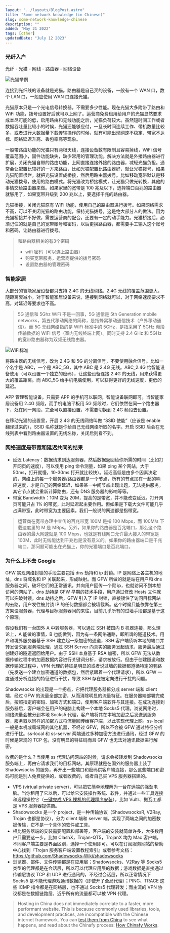 ```yaml
---
layout: "../layouts/BlogPost.astro"
title: "Some network knowledge (in Chinese)"
slug: some-network-knowledge-chinese
description: ""
added: "May 21 2022"
tags: [other]
updatedDate: "July 12 2023"
---
```


### 光纤入户  
光纤 - 光猫 - 网线 - 路由器 - 网络设备

![光猫举例](https://raw.gitmirror.com/kexiZeroing/blog-images/main/e6c9d24ely1h2g95qm9ixj20dw0afmyb.jpg)

连接到光纤线的设备就是光猫。路由器是自己买的设备，一般有一个 WAN 口，数个 LAN 口，一般应使用 WAN 口连接光猫。

光猫原本只是一个光电信号转换器，不需要多少性能。现在光猫大多附带了路由和 WiFi 功能，拨号设置好后就可以上网了。运营商免费租用给用户的光猫显然要求成本尽可能的低，启用路由和无线功能之后，光猫负荷较大。虽然短时间工作或者数据吞吐量比较小的时候，光猫还能够应付，一旦长时间连续工作、带机数量比较多、或者进行大数据量下载传输操作的时候，就有可能出现网速不稳定、带宽不达标、网络延迟升高、丢包率高等现象。

一般带路由功能的光猫只有两根天线，连接设备数有限制且容易掉线，WiFi 信号覆盖范围小，固件功能缺失，缺少常用的管理功能。解决方法就是外接路由器进行扩展，关闭光猫自带的路由功能，上网直接连接外接的路由器，减轻光猫负担。通常会让配置比较好的一方来路由，比如光猫配置比路由器好，就让光猫拨号，如果光猫配置很烂，就把光猫设置成桥接，然后用路由器拨号。比如移动宽带默认是移动光猫拨号，使用的路由模式。将光猫改为桥接模式，让光猫只做光转换，其他的事情交给路由器来做。如果家里的宽带是 100 兆及以下，选择端口百兆的路由器就够用了，如果宽带升级到 200 兆以上，要选择千兆的路由器。

光猫桥接，关闭光猫原有 WiFi 功能，使用自己的路由器进行拨号。如果网络需求不高，可以不关闭光猫的路由功能，保持光猫拨号，这是绝大部分人的做法。因为光猫桥接并不好做，需要运营商的配合，还要有一定的动手能力。光猫桥接后，必须记住的就是自己的宽带账号和密码，以后更换路由器，都需要手工输入这个账号和密码，让路由器进行拨号。

> 和路由器相关的有3个密码
> - wifi 密码（可以连上路由器）
> - 购买宽带服务，运营商提供的拨号密码
> - 设置路由器的管理密码

### 智能家居
大部分的智能家居设备都只支持 2.4G 的无线网络。2.4G 无线的覆盖范围更大，随距离衰减小，对于智能家居设备来说，连接到网络就可以，对于网络速度要求不高，对延迟等要求也不高。

> 5G 通信和 5Ghz WiFi 不是一回事，5G 通信是 5th Generation mobile networks，第五代移动网络的简称，是指蜂窝移动通信技术（户外移动通信）。而 5G 无线网络指的是 WiFi 标准中的 5GHz，是指采用了 5GHz 频段传输数据的 WiFi 信号（室内无线终端上网）。同时支持 2.4 GHz 和 5GHz 的宽带路由器称为双频无线路由器。

![WiFi标准](https://raw.gitmirror.com/kexiZeroing/blog-images/main/e6c9d24ely1h2g9m6o073j20o104hdgw.jpg)

将路由器的无线信号，改为 2.4G 和 5G 的分离信号，不要使用融合信号。比如一个名字是 ABC，一个是 ABC_5G，其中 ABC 是 2.4G 无线。ABC_2.4G 给智能设备使用（可以设置一个独立的密码），让这些设备连接 2.4G 的无线，用来获得更大的覆盖距离。而 ABC_5G 给手机电脑使用，可以获得更好的无线速度，更低的延迟。

APP 管理智能设备，只需要 APP 的手机可以联网，智能设备联网即可。当智能家居设备用 2.4G 频段，而手机电脑平板用 5G 频段时，它们依然在同一个路由器下，处在同一网段，完全可以直接设置，不需要切换到 2.4G 频段去设置。

在移动光猫的设置里，开启 2.4G 的无线网络叫做 “SSID 使能”（应该是 enable 翻译过来的），SSID 名称就是你给自己无线网络所取的名字。开启 SSID 后会在无线列表中看到路由器设置的无线名称，关闭后则看不到。

### 网络速度是带宽和延迟共同的结果
- 延迟 Latency：数据请求到达服务器，然后数据返回给你所需的时间（比如打开网页的速度），可以使用 ping 命令测量，如果 ping 某个网站，大于 50ms，打开就慢，10-30ms 打开就比较快）。延迟高低是由多个因素决定的，网络上的每一个服务器/路由器都是一个节点，所有的节点加在一起的响应速度，才是自己的网络延迟，如果某一中间节点出现出题，无法提供服务，其它节点就会重新计算路由，还有 DNS 服务器的影响等等。
- 带宽 Bandwidth：10M 变为 20M，提高的是带宽，并不能改变延迟。打开网页可能只占 1% 的带宽，此时延迟起主要作用。但如果是下载大文件可能几乎占满带宽，此时带宽为主要因素。我们一般说的网速都是指带宽。

> 运营商在宽带办理中宣传的百兆带宽 100M 是指 100 Mbps，而 100M/s 下载速度里的 M 是 MBps。另外，如果你的路由器是百兆端口，那么这个路由器的最大网速就是 100 Mbps，也就是有线网口允许最大接入的带宽是 100M，此时无线能达到千兆也是没有意义的。如果你的路由器端口是千兆端口，那问题可能出在光猫上，你的光猫端口是百兆端口。

### 为什么上不去 Google
GFW 实现网络封锁的手段主要包括 dns 劫持和 ip 封锁。IP 是网络上各主机的地址，dns 将域名和 IP 关联起来，形成映射。而 GFW 所做的就是站在用户和 dns 服务器之间，破坏它们的正常通讯，并向用户回传一个假 ip，也就访问不到本想访问的网站了。dns 劫持是 GFW 早期的技术手段，用户通过修改 Hosts 文件就可以突破封锁。dns 劫持之后，GFW 引入了 IP 封锁，直接锁住了访问目标网站的去路，用户发往被封锁 IP 的任何数据都会被墙截断。这个时候只能依靠在第三方架设服务器，代理与目标服务器间的来往，目前几乎所有的过墙手段都是基于这个原理。

假设我们有一台国外 A 中转服务器，可以通过 SSH 被国内 B 机器连接，那么理论上，A 能做的事情，B 也能做到，因为有一条网络通路，即所谓的隧道技术。用户和境外服务器基于 SSH 建立起一条加密的通道，SSH 客户端侦听本地的端口并转发请求到服务端处理，通过 SSH Server 向真实的服务发起请求，服务最后通过创建好的隧道返回给用户。由于 SSH 本身基于 RSA 加密，所以 GFW 无法从数据传输过程中的加密数据内容进行关键词分析，请求被放行。但由于创建隧道和数据传输的过程中，VPN 代理的特征是明显的或者说过墙的数据都遵循特定的套路（先发送一个建立加密通道的数据包，然后紧跟着一个代理请求），所以 GFW 一度通过分析连接的特征进行干扰，导致 SSH 存在被定向进行干扰的问题。

Shadowsocks 的出现是一个拐点，它把代理服务器拆分成 server 端和 client 端，经过 GFW 的流量全部加密，从而消除明显的流量特征。在服务器端部署完成后，按照指定的密码、加密方式和端口，使用客户端软件与其连接。在成功连接到服务器后，客户端会在用户的电脑上构建一个本地 Socks5 代理。浏览网络时，网络流量会被分到本地 Socks5 代理，客户端将其在本地加密之后发送到服务器，服务器以同样的加密方式将流量回传给客户端，以此实现代理上网。ss-local 一般是本机或局域网的其他机器，不经过 GFW，所以不会被 GFW 通过特征分析进行干扰。ss-local 和 ss-server 两端通过多种加密方法进行通讯，经过 GFW 的时候是常规的 TCP 包，没有明显的特征码而且 GFW 也无法对通讯数据进行解密。

收费的是什么？当使用 ss 代理访问网站的时候，请求会被转发到 Shadowsocks 服务端上，再由它请求我们的目标网站。其原理就是在国外的服务器上装了 Shadowsocks 的服务，再开出一些端口和密码供客户端连接，那么这些端口和密码可能是别人免费提供的，或者收费的，或者自己买 VPS 服务器搭建的。

- VPS (virtual private server)，可以把它简单地理解为一台在远端的强劲电脑。当你租用了它以后，可以给它安装操作系统、软件，并通过一些工具连接和远程操控它（[一键完成 VPS 裸机的代理程序安装](https://github.com/barretlee/proxyer)），比如 Vultr、搬瓦工都是 VPS 服务器提供商。
- Shadowsocks 是一个 project，是一种传输协议（ShadowsocksR, V2Ray, Trojan 也都是协议），分为 client 端和 server 端，实现了两端之间的加密数据传输，它不是一个具体的软件或工具。
- 相比服务器端的安装需要配置和部署等，客户端的安装就简单许多，大多数用户只需要这一步。比如 ClashX，Trojan-QT5，TrojanX 均为 Mac 客户端，不同客户端主要是界面区别，选择一个使用即可。可以在订阅服务网站的帮助中心找到『Trojan 服务客户端设置教程索引』或者参考文档：https://github.com/Shadowsocks-Wiki/shadowsocks
- 浏览器、邮件、文件传输都是在应用层；Shadowsocks、V2Ray 等 Socks5 类型的代理都是在会话层，所以可以代理应用层的数据；游戏数据是直接通过传输层协议 TCP 和 UDP 进行通讯的，不经过会话层，所以正常情况下 Socks5 是不能代理游戏通讯数据的（即使开了全局代理）；PING、TRACE 这些 ICMP 指令都是在网络层，也不通过 Socks5 代理转发；而主流的 VPN 协议都是在数据链路层，近乎所有的流量都可以被 VPN 代理。

> Hosting in China does not immediately correlate to a faster, more performant website. This is because commonly used libraries, tools, and development practices, are incompatible with the Chinese internet framework. You can [test them from China](https://www.chinafy.com/tools/global-speed-test) to see what happens, and read about the Chinafy process: [How Chinafy Works](https://www.chinafy.com/how-chinafy-works).
